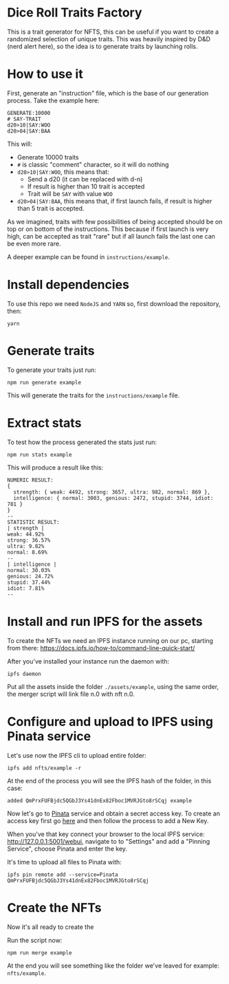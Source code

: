 # Dice Roll Traits Factory

This is a trait generator for NFTS, this can be useful if you want to create a randomized selection of unique traits.
This was heavily inspired by D&D (nerd alert here), so the idea is to generate traits by launching rolls.

# How to use it

First, generate an "instruction" file, which is the base of our generation process. Take the example here:

```
GENERATE:10000
# SAY-TRAIT
d20>10|SAY:WOO
d20>04|SAY:BAA
```

This will: 
- Generate 10000 traits
- `#` is classic "comment" character, so it will do nothing
- `d20>10|SAY:WOO`, this means that:
    - Send a d20 (it can be replaced with d-n)
    - If result is higher than 10 trait is accepted
    - Trait will be `SAY` with value `WOO`
- `d20>04|SAY:BAA`, this means that, if first launch fails, if result is higher than 5 trait is accepted.

As we imagined, traits with few possibilities of being accepted should be on top or on bottom of the instructions. This because if first launch is very high, can be accepted as trait "rare" but if all launch fails the last one can be even more rare.

A deeper example can be found in `instructions/example`.

# Install dependencies

To use this repo we need `NodeJS` and `YARN` so, first download the repository, then:

```
yarn
```

# Generate traits

To generate your traits just run:

```
npm run generate example
```

This will generate the traits for the `instructions/example` file.

# Extract stats

To test how the process generated the stats just run:

```
npm run stats example
```

This will produce a result like this: 

```
NUMERIC RESULT:
{
  strength: { weak: 4492, strong: 3657, ultra: 982, normal: 869 },
  intelligence: { normal: 3003, genious: 2472, stupid: 3744, idiot: 781 }
}
--
STATISTIC RESULT:
| strength | 
weak: 44.92%
strong: 36.57%
ultra: 9.82%
normal: 8.69%
--
| intelligence | 
normal: 30.03%
genious: 24.72%
stupid: 37.44%
idiot: 7.81%
--
```

# Install and run IPFS for the assets

To create the NFTs we need an IPFS instance running on our pc, starting from there: https://docs.ipfs.io/how-to/command-line-quick-start/

After you've installed your instance run the daemon with:

```
ipfs daemon
```

Put all the assets inside the folder `./assets/example`, using the same order, the merger script will link file n.0 with nft n.0.

# Configure and upload to IPFS using Pinata service

Let's use now the IPFS cli to upload entire folder:

```
ipfs add nfts/example -r
```

At the end of the process you will see the IPFS hash of the folder, in this case:

```
added QmPrxFUFBjdc5QGbJ3Ys41dnEx82Fboc1MVRJGto8rSCqj example
```

Now let's go to [Pinata](https://www.pinata.cloud/) service and obtain a secret access key. 
To create an access key first go [here](https://app.pinata.cloud/keys) and then follow the process to add a New Key.

When you've that key connect your browser to the local IPFS service: http://127.0.0.1:5001/webui, navigate to to "Settings" and add a "Pinning Service", choose Pinata and enter the key.

It's time to upload all files to Pinata with:

```
ipfs pin remote add --service=Pinata QmPrxFUFBjdc5QGbJ3Ys41dnEx82Fboc1MVRJGto8rSCqj
```

# Create the NFTs

Now it's all ready to create the 

Run the script now: 

```
npm run merge example
```

At the end you will see something like the folder we've leaved for example: `nfts/example`.